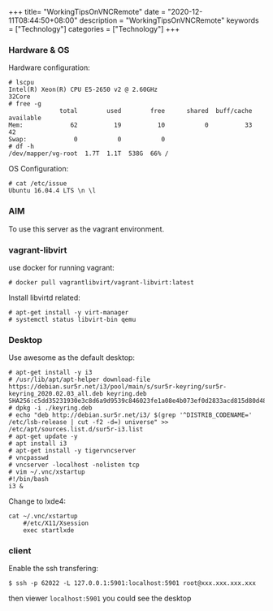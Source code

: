 +++
title= "WorkingTipsOnVNCRemote"
date = "2020-12-11T08:44:50+08:00"
description = "WorkingTipsOnVNCRemote"
keywords = ["Technology"]
categories = ["Technology"]
+++
### Hardware & OS
Hardware configuration:  

```
# lscpu
Intel(R) Xeon(R) CPU E5-2650 v2 @ 2.60GHz
32Core
# free -g
              total        used        free      shared  buff/cache   available
Mem:             62          19          10           0          33          42
Swap:             0           0           0
# df -h
/dev/mapper/vg-root  1.7T  1.1T  538G  66% /
```
OS Configuration:     

```
# cat /etc/issue
Ubuntu 16.04.4 LTS \n \l
```
### AIM
To use this server as the vagrant environment.    

### vagrant-libvirt
use docker for running vagrant:    

```
# docker pull vagrantlibvirt/vagrant-libvirt:latest
```
Install libvirtd related:   

```
# apt-get install -y virt-manager
# systemctl status libvirt-bin qemu
```
### Desktop
Use awesome as the default desktop:    

```
# apt-get install -y i3
# /usr/lib/apt/apt-helper download-file https://debian.sur5r.net/i3/pool/main/s/sur5r-keyring/sur5r-keyring_2020.02.03_all.deb keyring.deb SHA256:c5dd35231930e3c8d6a9d9539c846023fe1a08e4b073ef0d2833acd815d80d48
# dpkg -i ./keyring.deb
# echo "deb http://debian.sur5r.net/i3/ $(grep '^DISTRIB_CODENAME=' /etc/lsb-release | cut -f2 -d=) universe" >> /etc/apt/sources.list.d/sur5r-i3.list
# apt-get update -y
# apt install i3
# apt-get install -y tigervncserver
# vncpasswd
# vncserver -localhost -nolisten tcp
# vim ~/.vnc/xstartup
#!/bin/bash
i3 &
```
Change to lxde4:   

```
cat ~/.vnc/xstartup
	#/etc/X11/Xsession
	exec startlxde

```
### client
Enable the ssh transfering:    

```
$ ssh -p 62022 -L 127.0.0.1:5901:localhost:5901 root@xxx.xxx.xxx.xxx
```
then viewer `localhost:5901` you could see the desktop

